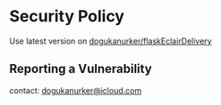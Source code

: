 # Security Policy

Use latest version on [dogukanurker/flaskEclairDelivery](https://github.com/DogukanUrker/flaskEclairDelivery)

## Reporting a Vulnerability

contact: dogukanurker@icloud.com
